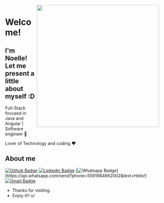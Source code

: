 <img align="right" width="400" height="400" src="https://www.google.com/url?sa=i&url=https%3A%2F%2Ftenor.com%2Fsearch%2Fhello-gifs&psig=AOvVaw1mQCb1YNvAAokEt6TNGs3T&ust=1742524960761000&source=images&cd=vfe&opi=89978449&ved=0CBMQjRxqFwoTCJDVxsbRl4wDFQAAAAAdAAAAABAn">


# Welcome!
## I'm Noelle! Let me present a little about myself :D

Full-Stack focused in Java and Angular | Software engineer :robot:

Lover of Technology and coding :heart:



## About me 

[![Github Badge](https://img.shields.io/badge/-Github-000?style=flat-square&logo=Github&logoColor=white&link=https://github.com/noellepaes)](https://github.com/noellepaes)
[![Linkedin Badge](https://img.shields.io/badge/-LinkedIn-blue?style=flat-square&logo=Linkedin&logoColor=white&link=https://www.linkedin.com/in/noellepaes/)](https://www.linkedin.com/in/noellepaes/)
[![Whatsapp Badge](https://img.shields.io/badge/-Whatsapp-4CA143?style=flat-square&labelColor=4CA143&logo=whatsapp&logoColor=white&link=https://api.whatsapp.com/send?phone=5591984662002&text=Hello!)](https://api.whatsapp.com/send?phone=5591984662002&text=Hello!)
[![Gmail Badge](https://img.shields.io/badge/-Gmail-c14438?style=flat-square&logo=Gmail&logoColor=white&link=mailto:noellepaes12345@gmail.com)](mailto:nollepaes12345@gmail.com)


- Thanks for visiting. 
- Enjoy it!! o/
